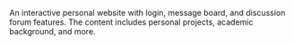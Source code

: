 An interactive personal website with login, message board, and discussion forum features. 
The content includes personal projects, academic background, and more.
